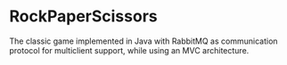 # RockPaperScissors

The classic game implemented in Java with RabbitMQ as communication protocol for multiclient support, while using an MVC architecture.
